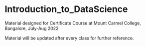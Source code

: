 # Introduction_to_DataScience
Material designed for Certificate Course at Mount Carmel College, Bangalore, July-Aug 2022

Material will be updated after every class for further reference. 
